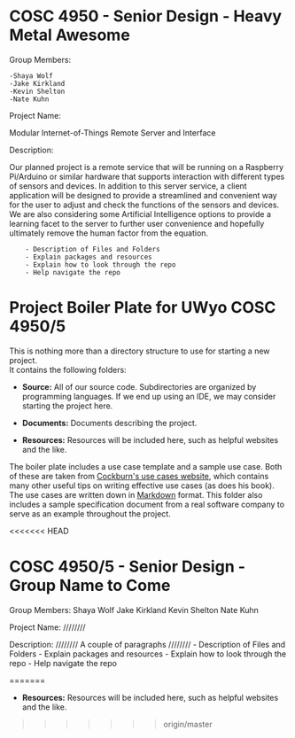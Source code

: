 COSC 4950 - Senior Design - Heavy Metal Awesome
================================================

Group Members:

	-Shaya Wolf
	-Jake Kirkland
	-Kevin Shelton
	-Nate Kuhn

Project Name:

Modular Internet-of-Things Remote Server and Interface

Description:

Our planned project is a remote service that will be running on a Raspberry Pi/Arduino or similar hardware that supports interaction with different types of sensors and devices. In addition to this server service, a client application will be designed to provide a streamlined and convenient way for the user to adjust and check the functions of the sensors and devices. We are also considering some Artificial Intelligence options to provide a learning facet to the server to further user convenience and hopefully ultimately remove the human factor from the equation. 
	
	
		- Description of Files and Folders
		- Explain packages and resources
		- Explain how to look through the repo
		- Help navigate the repo 

  
[1]: http://alistair.cockburn.us/Basic+use+case+template "Alistair Cockburn on Use Cases"
[2]: http://daringfireball.net/projects/markdown/ "Markdown Documentation"

Project Boiler Plate for UWyo COSC 4950/5
=========================================

This is nothing more than a directory structure to use for starting a new project.  
It contains the following folders:

* **Source:** All of our source code. Subdirectories are organized by programming languages. If we end up using an IDE, we may consider starting the project here.

* **Documents:** Documents describing the project. 

* **Resources:** Resources will be included here, such as helpful websites and the like.

The boiler plate includes a use case template and a sample use case.  Both of these
  are taken from [Cockburn's use cases website][1], which contains many other useful tips
  on writing effective use cases (as does his book).  The use cases are written
  down in [Markdown][2] format. This folder also includes a sample specification document from a real
  software company to serve as an example throughout the project.

<<<<<<< HEAD


COSC 4950/5 - Senior Design - Group Name to Come
================================================

Group Members:
	Shaya Wolf
	Jake Kirkland
	Kevin Shelton
	Nate Kuhn

Project Name:
	////////

Description:
	//////// A couple of paragraphs ////////
		- Description of Files and Folders
		- Explain packages and resources
		- Explain how to look through the repo
		- Help navigate the repo 

  
[1]: http://alistair.cockburn.us/Basic+use+case+template "Alistair Cockburn on Use Cases"
[2]: http://daringfireball.net/projects/markdown/ "Markdown Documentation"
=======
* **Resources:** Resources will be included here, such as helpful websites and the like.
>>>>>>> origin/master
